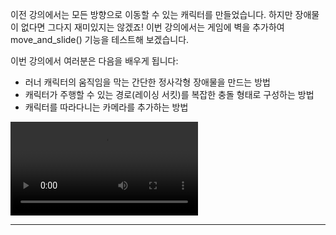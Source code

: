이전 강의에서는 모든 방향으로 이동할 수 있는 캐릭터를 만들었습니다. 하지만 장애물이 없다면 그다지 재미있지는 않겠죠!
이번 강의에서는 게임에 벽을 추가하여 move_and_slide() 기능을 테스트해 보겠습니다.

이번 강의에서 여러분은 다음을 배우게 됩니다:

- 러너 캐릭터의 움직임을 막는 간단한 정사각형 장애물을 만드는 방법
- 캐릭터가 주행할 수 있는 경로(레이싱 서킷)를 복잡한 충돌 형태로 구성하는 방법
- 캐릭터를 따라다니는 카메라를 추가하는 방법

![030_000_blocks_and_circuit.mp4](videos/030_000_blocks_and_circuit.mp4)

---

